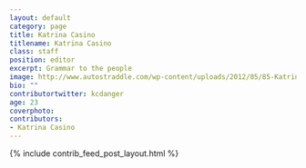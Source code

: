 ```yaml
---
layout: default
category: page
title: Katrina Casino
titlename: Katrina Casino
class: staff
position: editor
excerpt: Grammar to the people
image: http://www.autostraddle.com/wp-content/uploads/2012/05/85-Katrina-Casino.jpeg
bio: ""
contributortwitter: kcdanger
age: 23
coverphoto: 
contributors: 
- Katrina Casino
---
```

{% include contrib_feed_post_layout.html %}

